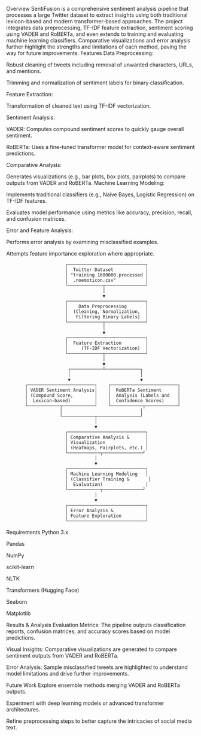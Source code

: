 Overview
SentiFusion is a comprehensive sentiment analysis pipeline that processes a large Twitter dataset to extract insights using both traditional lexicon-based and modern transformer-based approaches. The project integrates data preprocessing, TF-IDF feature extraction, sentiment scoring using VADER and RoBERTa, and even extends to training and evaluating machine learning classifiers. Comparative visualizations and error analysis further highlight the strengths and limitations of each method, paving the way for future improvements.
Features
Data Preprocessing:

Robust cleaning of tweets including removal of unwanted characters, URLs, and mentions.

Trimming and normalization of sentiment labels for binary classification.

Feature Extraction:

Transformation of cleaned text using TF-IDF vectorization.

Sentiment Analysis:

VADER: Computes compound sentiment scores to quickly gauge overall sentiment.

RoBERTa: Uses a fine-tuned transformer model for context-aware sentiment predictions.

Comparative Analysis:

Generates visualizations (e.g., bar plots, box plots, pairplots) to compare outputs from VADER and RoBERTa.
Machine Learning Modeling:

Implements traditional classifiers (e.g., Naive Bayes, Logistic Regression) on TF-IDF features.

Evaluates model performance using metrics like accuracy, precision, recall, and confusion matrices.

Error and Feature Analysis:

Performs error analysis by examining misclassified examples.

Attempts feature importance exploration where appropriate.


                          ┌─────────────────────────────┐
                          │  Twitter Dataset            │
                          │ "training.1600000.processed │
                          │  .noemoticon.csv"           │
                          └─────────────┬───────────────┘
                                        │
                                        ▼
                          ┌─────────────────────────────┐
                          │    Data Preprocessing       │
                          │  (Cleaning, Normalization,  │
                          │   Filtering Binary Labels)  │
                          └─────────────┬───────────────┘
                                        │
                                        ▼
                          ┌─────────────────────────────┐
                          │  Feature Extraction         │
                          │     (TF-IDF Vectorization)  │
                          └─────────────┬───────────────┘
                                        │
                                        ▼
                           ┌────────────┴─────────────┐
                           │                          │
                           ▼                          ▼
           ┌─────────────────────────┐    ┌─────────────────────────┐
           │ VADER Sentiment Analysis│    │  RoBERTa Sentiment      │
           │ (Compound Score,        │    │  Analysis (Labels and   │
           │  Lexicon-based)         │    │  Confidence Scores)     │
           └────────────┬────────────┘    └────────────┬────────────┘
                        │                             │
                        └────────────┬────────────────┘
                                     │
                                     ▼
                          ┌─────────────────────────────┐
                          │ Comparative Analysis &      │
                          │ Visualization               │
                          │ (Heatmaps, Pairplots, etc.) │
                          └────────────┬───────────────┘
                                     │
                                     ▼
                          ┌─────────────────────────────┐
                          │ Machine Learning Modeling   │
                          │ (Classifier Training &       │
                          │  Evaluation)                │
                          └────────────┬───────────────┘
                                     │
                                     ▼
                          ┌─────────────────────────────┐
                          │ Error Analysis &            │
                          │ Feature Exploration         │
                          └─────────────────────────────┘
Requirements
Python 3.x

Pandas

NumPy

scikit-learn

NLTK

Transformers (Hugging Face)

Seaborn

Matplotlib

Results & Analysis
Evaluation Metrics: The pipeline outputs classification reports, confusion matrices, and accuracy scores based on model predictions.

Visual Insights: Comparative visualizations are generated to compare sentiment outputs from VADER and RoBERTa.

Error Analysis: Sample misclassified tweets are highlighted to understand model limitations and drive further improvements.

Future Work
Explore ensemble methods merging VADER and RoBERTa outputs.

Experiment with deep learning models or advanced transformer architectures.

Refine preprocessing steps to better capture the intricacies of social media text.
